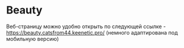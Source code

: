 # Beauty

Веб-страницу можно удобно открыть по следующей ссылке - https://beauty.catsfrom44.keenetic.pro/
(немного адаптирована под мобильную версию)
